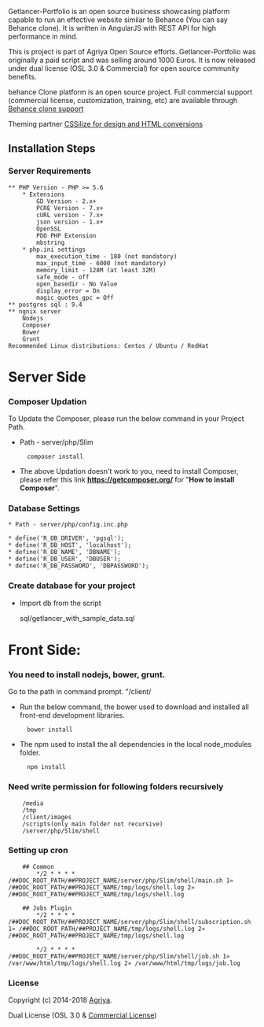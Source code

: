 
Getlancer-Portfolio is an open source business showcasing platform capable to run an effective website similar to Behance (You can say Behance clone). It is written in AngularJS with REST API for high performance in mind.

This is project is part of Agriya Open Source efforts. Getlancer-Portfolio was originally a paid script and was selling around 1000 Euros. It is now released under dual license (OSL 3.0 & Commercial) for open source community benefits.

behance Clone platform is an open source project. Full commercial support (commercial license, customization, training, etc) are available through [Behance clone support](https://www.agriya.com/products/behance-clone)

Theming partner [CSSilize for design and HTML conversions](http://cssilize.com/)

Installation Steps
------------------
### Server Requirements

    ** PHP Version - PHP >= 5.6
        * Extensions
            GD Version - 2.x+
            PCRE Version - 7.x+
            cURL version - 7.x+
            json version - 1.x+
            OpenSSL
            PDO PHP Extension
            mbstring
        * php.ini settings
            max_execution_time - 180 (not mandatory)
            max_input_time - 6000 (not mandatory)
            memory_limit - 128M (at least 32M)
            safe_mode - off
            open_basedir - No Value
            display_error = On
            magic_quotes_gpc = Off
    ** postgres sql : 9.4
    ** ngnix server
        Nodejs
        Composer
        Bower
        Grunt
    Recommended Linux distributions: Centos / Ubuntu / RedHat

# Server Side

### Composer Updation

To Update the Composer, please run the below command in your Project Path.  

* Path - server/php/Slim

        composer install
    
* The above Updation doesn't work to you, need to install Composer, please refer this link **https://getcomposer.org/**  for "**How to install Composer**".

### Database Settings

	* Path - server/php/config.inc.php

    * define('R_DB_DRIVER', 'pgsql');
	* define('R_DB_HOST', 'localhost');
	* define('R_DB_NAME', 'DBNAME');
	* define('R_DB_USER', 'DBUSER');
	* define('R_DB_PASSWORD', 'DBPASSWORD');

### Create database for your project

* Import db from the script

 	sql/getlancer_with_sample_data.sql

# Front Side: 

### You need to install nodejs, bower, grunt.

Go to the path in command prompt. "/client/

* Run the below command, the bower used to download and installed all front-end development libraries.

        bower install

* The npm used to install the all dependencies in the local node_modules folder.

        npm install    

### Need write permission for following folders recursively
 
		/media
		/tmp
		/client/images
		/scripts(only main folder not recursive)				
		/server/php/Slim/shell
 
### Setting up cron
			
        ## Common
        	*/2 * * * * /##DOC_ROOT_PATH/##PROJECT_NAME/server/php/Slim/shell/main.sh 1» /##DOC_ROOT_PATH/##PROJECT_NAME/tmp/logs/shell.log 2» /##DOC_ROOT_PATH/##PROJECT_NAME/tmp/logs/shell.log

        ## Jobs Plugin
		    */2 * * * * /##DOC_ROOT_PATH/##PROJECT_NAME/server/php/Slim/shell/subscription.sh 1» /##DOC_ROOT_PATH/##PROJECT_NAME/tmp/logs/shell.log 2» /##DOC_ROOT_PATH/##PROJECT_NAME/tmp/logs/shell.log
		
		    */2 * * * * /##DOC_ROOT_PATH/##PROJECT_NAME/server/php/Slim/shell/job.sh 1» /var/www/html/tmp/logs/shell.log 2» /var/www/html/tmp/logs/job.log
     
### License

Copyright (c) 2014-2018 [Agriya](https://www.agriya.com/).

Dual License (OSL 3.0 & [Commercial License](https://www.agriya.com/contact))
